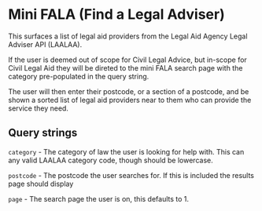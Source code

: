 # Mini FALA (Find a Legal Adviser)

This surfaces a list of legal aid providers from the Legal Aid Agency Legal Adviser API (LAALAA).

If the user is deemed out of scope for Civil Legal Advice, but in-scope for Civil Legal Aid they will be direted to the
mini FALA search page with the category pre-populated in the query string.

The user will then enter their postcode, or a section of a postcode, and be shown a sorted list of legal aid providers near to them
who can provide the service they need.


## Query strings
`category` - The category of law the user is looking for help with.
This can any valid LAALAA category code, though should be lowercase.

`postcode` - The postcode the user searches for. If this is included the results page should display

`page` - The search page the user is on, this defaults to 1.
